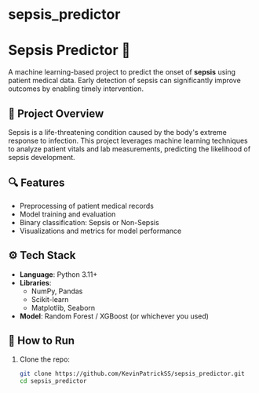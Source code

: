 # sepsis_predictor
# Sepsis Predictor 🧬

A machine learning-based project to predict the onset of **sepsis** using patient medical data. Early detection of sepsis can significantly improve outcomes by enabling timely intervention.

## 📌 Project Overview

Sepsis is a life-threatening condition caused by the body's extreme response to infection. This project leverages machine learning techniques to analyze patient vitals and lab measurements, predicting the likelihood of sepsis development.

## 🔍 Features

- Preprocessing of patient medical records
- Model training and evaluation
- Binary classification: Sepsis or Non-Sepsis
- Visualizations and metrics for model performance

## ⚙️ Tech Stack

- **Language**: Python 3.11+
- **Libraries**: 
  - NumPy, Pandas
  - Scikit-learn
  - Matplotlib, Seaborn
- **Model**: Random Forest / XGBoost (or whichever you used)

## 🧪 How to Run

1. Clone the repo:
   ```bash
   git clone https://github.com/KevinPatrickSS/sepsis_predictor.git
   cd sepsis_predictor
